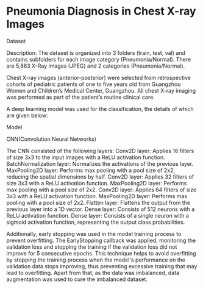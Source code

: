 # Pneumonia Diagnosis in Chest X-ray Images
Dataset

Description: The dataset is organized into 3 folders (train, test, val) and contains subfolders for each image category (Pneumonia/Normal). There are 5,863 X-Ray images (JPEG) and 2 categories (Pneumonia/Normal).

Chest X-ray images (anterior-posterior) were selected from retrospective cohorts of pediatric patients of one to five years old from Guangzhou Women and Children’s Medical Center, Guangzhou. All chest X-ray imaging was performed as part of the patient’s routine clinical care.

A deep learning model was used for the classification, the details of which are given below:

Model

CNN(Convolution Neural Networks)

The CNN consisted of the following layers:
Conv2D layer: Applies 16 filters of size 3x3 to the input images with a ReLU activation function.
BatchNormalization layer: Normalizes the activations of the previous layer.
MaxPooling2D layer: Performs max pooling with a pool size of 2x2, reducing the spatial dimensions by half.
Conv2D layer: Applies 32 filters of size 3x3 with a ReLU activation function.
MaxPooling2D layer: Performs max pooling with a pool size of 2x2.
Conv2D layer: Applies 64 filters of size 3x3 with a ReLU activation function.
MaxPooling2D layer: Performs max pooling with a pool size of 2x2.
Flatten layer: Flattens the output from the previous layer into a 1D vector.
Dense layer: Consists of 512 neurons with a ReLU activation function.
Dense layer: Consists of a single neuron with a sigmoid activation function, representing the output class probabilities.

Additionally, early stopping was used in the model training process to prevent overfitting. The EarlyStopping callback was applied, monitoring the validation loss and stopping the training if the validation loss did not improve for 5 consecutive epochs. This technique helps to avoid overfitting by stopping the training process when the model's performance on the validation data stops improving, thus preventing excessive training that may lead to overfitting. Apart from that, as the data was imbalanced, data augmentation was used to cure the imbalanced dataset.
